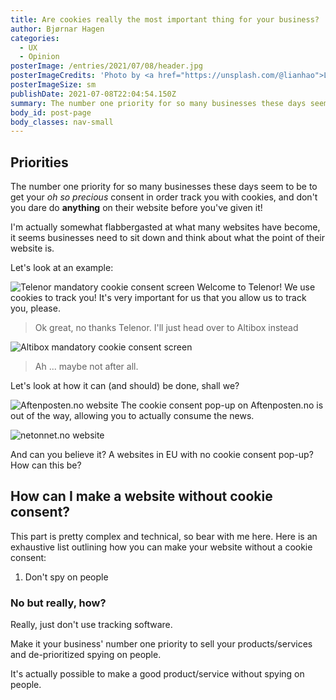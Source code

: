 ```yaml
---
title: Are cookies really the most important thing for your business?
author: Bjørnar Hagen
categories:
  - UX
  - Opinion
posterImage: /entries/2021/07/08/header.jpg
posterImageCredits: 'Photo by <a href="https://unsplash.com/@lianhao">Lianhao Qu</a>'
posterImageSize: sm
publishDate: 2021-07-08T22:04:54.150Z
summary: The number one priority for so many businesses these days seem to be to get your oh so precious consent in order track you with cookies, and don't you dare do anything on their website before you've given it!
body_id: post-page
body_classes: nav-small
---
```


## Priorities

The number one priority for so many businesses these days seem to be to get your _oh_ _so_ _precious_ consent in order track you with cookies, and don't you dare do **anything** on their website before you've given it!

I'm actually somewhat flabbergasted at what many websites have become, it seems businesses need to sit down and think about what the point of their website is.

Let's look at an example:

![Telenor mandatory cookie consent screen](/entries/2021/07/08/telenor.png)
Welcome to Telenor! We use cookies to track you! It's very important for us that you allow us to track you, please.

> Ok great, no thanks Telenor. I'll just head over to Altibox instead

![Altibox mandatory cookie consent screen](/entries/2021/07/08/altibox.png)

> Ah ... maybe not after all.

Let's look at how it can (and should) be done, shall we?

![Aftenposten.no website](/entries/2021/07/08/aftenposten.png)
The cookie consent pop-up on Aftenposten.no is out of the way, allowing you to actually consume the news.

![netonnet.no website](/entries/2021/07/08/net-on-net.png)

And can you believe it? A websites in EU with no cookie consent pop-up? How can this be?

## How can I make a website without cookie consent?

This part is pretty complex and technical, so bear with me here.
Here is an exhaustive list outlining how you can make your website without a cookie consent:

1. Don't spy on people

### No but really, how?

Really, just don't use tracking software.

Make it your business' number one priority to sell your products/services and de-prioritized spying on people.

It's actually possible to make a good product/service without spying on people.
